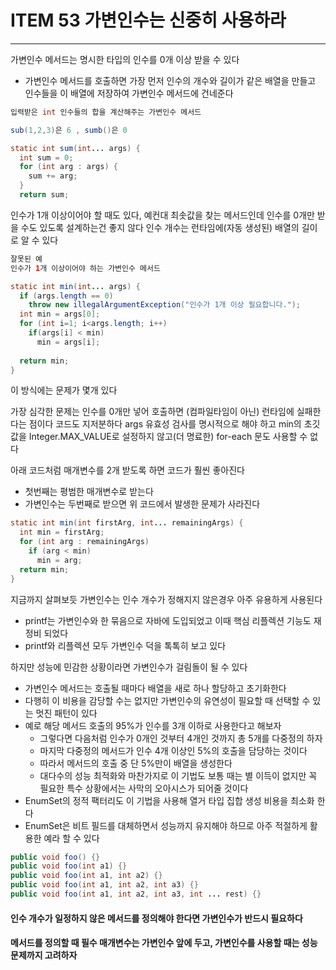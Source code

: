 # ITEM 53 가변인수는 신중히 사용하라

--------------------------------------------
가변인수 메서드는 명시한 타입의 인수를 0개 이상 받을 수 있다
* 가변인수 메서드를 호출하면 가장 먼저 인수의 개수와 길이가 같은 배열을 만들고 인수들을 이 배열에 저장하여 가변인수 메서드에 건네준다

```` java
입력받은 int 인수들의 합을 계산해주는 가변인수 메서드

sub(1,2,3)은 6 , sumb()은 0

static int sum(int... args) {
  int sum = 0;
  for (int arg : args) {
    sum += arg;
  }
  return sum;
````
인수가 1개 이상이어야 할 때도 있다, 예컨대 최솟값을 찾는 메서드인데 인수를 0개만 받을 수도 있도록 설계하는건 좋지 않다 
인수 개수는 런타임에(자동 생성된) 배열의 길이로 알 수 있다

```` java
잘못된 예
인수가 1개 이상이어야 하는 가변인수 메서드

static int min(int... args) {
  if (args.length == 0)
    throw new illegalArgumentException("인수가 1개 이상 필요합니다.");
  int min = args[0];
  for (int i=1; i<args.length; i++)
    if(args[i] < min)
      min = args[i];
      
  return min;
}

````

이 방식에는 문제가 몇개 있다

가장 심각한 문제는 인수를 0개만 넣어 호출하면 (컴파일타임이 아닌) 런타임에 실패한다는 점이다
코드도 지저분하다
args 유효성 검사를 명시적으로 해야 하고 min의 초깃값을 Integer.MAX_VALUE로 설정하지 않고(더 명료한) for-each 문도 사용할 수 없다

아래 코드처럼 매개변수를 2개 받도록 하면 코드가 훨씬 좋아진다
* 첫번째는 평범한 매개변수로 받는다
* 가변인수는 두번째로 받으면 위 코드에서 발생한 문제가 사라진다

```` java
static int min(int firstArg, int... remainingArgs) {
  int min = firstArg;
  for (int arg : remainingArgs)
    if (arg < min)
      min = arg;
  return min;
}
````

지금까지 살펴보듯 가변인수는 인수 개수가 정해지지 않은경우 아주 유용하게 사용된다
* printf는 가변인수와 한 묶음으로 자바에 도입되었고 이때 핵심 리플렉션 기능도 재정비 되었다
* printf와 리플렉션 모두 가변인수 덕을 톡톡히 보고 있다

하지만 성능에 민감한 상황이라면 가변인수가 걸림돌이 될 수 있다
* 가변인수 메서드는 호출될 때마다 배열을 새로 하나 할당하고 초기화한다
* 다행히 이 비용을 감당할 수는 없지만 가변인수의 유연성이 필요할 때 선택할 수 있는 멋진 패턴이 있다
* 예로 해당 메서드 호출의 95%가 인수를 3개 이하로 사용한다고 해보자
  * 그렇다면 다음처럼 인수가 0개인 것부터 4개인 것까지 총 5개를 다중정의 하자
  * 마지막 다중정의 메서드가 인수 4개 이상인 5%의 호출을 담당하는 것이다
  * 따라서 메서드의 호출 중 단 5%만이 배열을 생성한다
  * 대다수의 성능 최적화와 마찬가지로 이 기법도 보통 때는 별 이득이 없지만 꼭 필요한 특수 상황에서는 사막의 오아시스가 되어줄 것이다
* EnumSet의 정적 팩터리도 이 기법을 사용해 열거 타입 집합 생성 비용을 최소화 한다
* EnumSet은 비트 필드를 대체하면서 성능까지 유지해야 하므로 아주 적절하게 활용한 예라 할 수 있다
```` java
public void foo() {}
public void foo(int a1) {}
public void foo(int a1, int a2) {}
public void foo(int a1, int a2, int a3) {}
public void foo(int a1, int a2, int a3, int ... rest) {}

````

#### 인수 개수가 일정하지 않은 메서드를 정의해야 한다면 가변인수가 반드시 필요하다
#### 메서드를 정의할 때 필수 매개변수는 가변인수 앞에 두고, 가변인수를 사용할 때는 성능 문제까지 고려하자